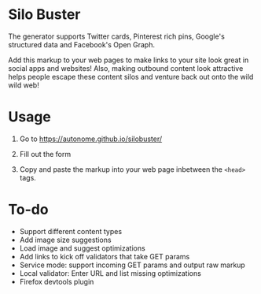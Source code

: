 Silo Buster
=========

The generator supports Twitter cards, Pinterest rich pins, Google's structured data and Facebook's Open Graph.

Add this markup to your web pages to make links to your site look great in social apps and websites! Also, making outbound content look attractive helps people escape these content silos and venture back out onto the wild wild web!

# Usage

1. Go to https://autonome.github.io/silobuster/

2. Fill out the form

3. Copy and paste the markup into your web page inbetween the `<head>` tags.


# To-do

* Support different content types
* Add image size suggestions
* Load image and suggest optimizations
* Add links to kick off validators that take GET params
* Service mode: support incoming GET params and output raw markup
* Local validator: Enter URL and list missing optimizations
* Firefox devtools plugin

